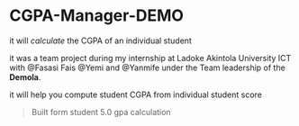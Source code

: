 # CGPA-Manager-DEMO
it will *calculate* the CGPA of an individual student

it was a team project during my internship at Ladoke Akintola University ICT with @Fasasi Fais @Yemi and @Yanmife under the Team leadership of the __Demola__.

it will help you compute student CGPA from individual student score
> Built form student 5.0 gpa calculation


